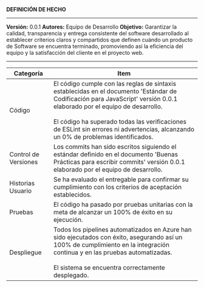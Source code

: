**DEFINICIÓN DE HECHO**

--------------------------------------------------------------------

**Versión:**  0.0.1 
**Autores:** Equipo de Desarrollo
**Objetivo:** Garantizar la calidad, transparencia y entrega consistente del software desarrollado al establecer criterios claros y compartidos que definen cuándo un producto de Software se encuentra terminado, promoviendo así la eficiencia del equipo y la satisfacción del cliente en el proyecto web.

-------------------------------

|  Categoría | Item   |
|---|---|
| Código |  El código cumple con las reglas de sintaxis establecidas en el documento 'Estándar de Codificación para JavaScript' versión 0.0.1 elaborado por el equipo de desarrollo. <br> <br> El código ha superado todas las verificaciones de ESLint sin errores ni advertencias, alcanzando un 0% de problemas identificados.|
| Control de Versiones|  Los commits han sido escritos siguiendo el estándar definido en el documento 'Buenas Prácticas para escribir commits' versión 0.0.1 elaborado por el equipo de desarrollo.|
| Historias Usuario|  Se ha evaluado el entregable para confirmar su cumplimiento con los criterios de aceptación establecidos.|
| Pruebas|  El código ha pasado por pruebas unitarias con la meta de alcanzar un 100% de éxito en su ejecución.|
| Despliegue|  Todos los pipelines automatizados en Azure han sido ejecutados con éxito, asegurando así un 100% de cumplimiento en la integración continua y en las pruebas automatizadas. <br><br>  El sistema se encuentra correctamente desplegado. |

